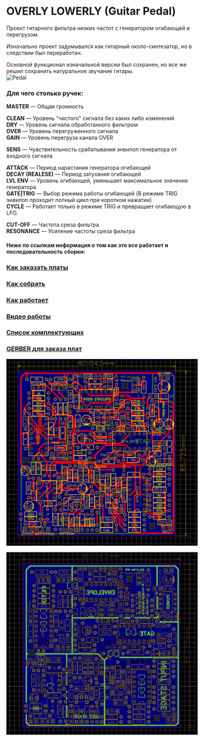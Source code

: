 # OVERLY LOWERLY (Guitar Pedal)

Проект гитарного фильтра низких частот с генератором огибающей и перегрузом. <p>
Изначально проект задумывался как гитарный около-синтезатор, но в следствии был переработан. <p>
Основной функционал изначальной версии был сохранен, но все же решил сохранить натуральное звучание гитары. <br>
![Pedal](https://github.com/EugeneCarlo/OVERLY-LOWERLY-Guitar-Pedal-/blob/main/Image/Pedal.jpg)

### Для чего столько ручек:<p>
**MASTER** — Общая громкость<p>
**CLEAN** — Уровень "чистого" сигнала без каких либо изменений<br>
**DRY** — Уровень сигнала обработанного фильтром<br>
**OVER** — Уровень перегруженного сигнала<br>
**GAIN** — Уровень перегруза канала OVER<p>

**SENS** — Чувствительность срабатывания энвилоп генератора от входного сигнала<p>

**ATTAСK** — Период нарастания генератора огибающей<br>
**DECAY (REALESE)** — Период затухания огибающей<br>
**LVL ENV** — Уровень огибающей, уменьшает максимальное значение генератора<br>
**GATE|TRIG** — Выбор режима работы огибающей (В режиме TRIG энвилоп проходит полный цикл при коротком нажатии)<br>
**CYCLE** — Работает только в режиме TRIG и превращает огибающую в LFO.<p>

**CUT-OFF** — Частота среза фильтра<br>
**RESONANCE** — Усиление частоты среза фильтра<br>


#### Ниже по ссылкам информация о том как это все работает и последовательность сборки:

### [Как заказать платы](https://github.com/EugeneCarlo/OVERLY-LOWERLY-Guitar-Pedal-/blob/main/How%20to%20assemble/README.md)

### [Как собрать](https://github.com/EugeneCarlo/OVERLY-LOWERLY-Guitar-Pedal-/blob/main/How%20to%20assemble/README.md)

### [Как работает](https://github.com/EugeneCarlo/OVERLY-LOWERLY-Guitar-Pedal-/blob/main/How%20it%20works/README.md)

### [Видео работы](https://www.youtube.com/watch?v=Q6SMLJXxsho)

### [Список комплектующих](https://github.com/EugeneCarlo/OVERLY-LOWERLY-Guitar-Pedal-/blob/main/BOM/BOM_82x86mm.csv)

### [GERBER для заказа плат](https://github.com/EugeneCarlo/OVERLY-LOWERLY-Guitar-Pedal/blob/main/PCB/Gerber_82x86mm.zip)




![PCB Top](PCB/Top%20layer.png)

![PCB Bottom](PCB/Bottom%20layer.png)